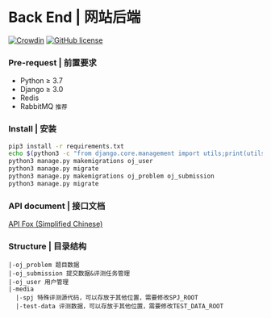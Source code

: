 # Back End | 网站后端

[![Crowdin](https://badges.crowdin.net/genuine-oj-backend/localized.svg)](https://crowdin.com/project/genuine-oj-backend)
[![GitHub license](https://img.shields.io/github/license/genuine-oj/backend)](https://github.com/genuine-oj/backend/blob/master/LICENSE.md)

### Pre-request | 前置要求

* Python ≥ 3.7
* Django ≥ 3.0
* Redis
* RabbitMQ `推荐`

### Install | 安装

```bash
pip3 install -r requirements.txt
echo $(python3 -c "from django.core.management import utils;print(utils.get_random_secret_key())") > secret.key
python3 manage.py makemigrations oj_user
python3 manage.py migrate
python3 manage.py makemigrations oj_problem oj_submission
python3 manage.py migrate
```

### API document | 接口文档
[API Fox (Simplified Chinese)](https://www.apifox.cn/apidoc/project-931688)

### Structure | 目录结构

```text
|-oj_problem 题目数据
|-oj_submission 提交数据&评测任务管理
|-oj_user 用户管理
|-media
  |-spj 特殊评测源代码，可以存放于其他位置，需要修改SPJ_ROOT
  |-test-data 评测数据，可以存放于其他位置，需要修改TEST_DATA_ROOT
```
